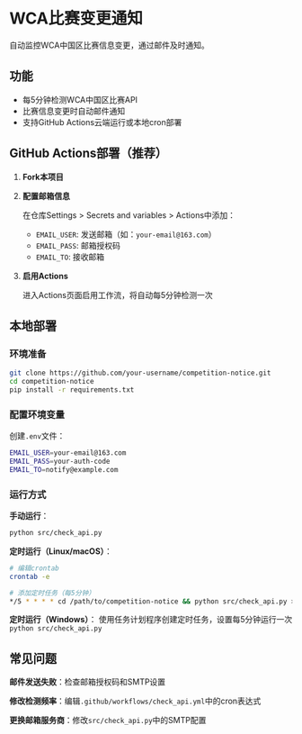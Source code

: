 # WCA比赛变更通知

自动监控WCA中国区比赛信息变更，通过邮件及时通知。

## 功能

- 每5分钟检测WCA中国区比赛API
- 比赛信息变更时自动邮件通知
- 支持GitHub Actions云端运行或本地cron部署

## GitHub Actions部署（推荐）

1. **Fork本项目**

2. **配置邮箱信息**

   在仓库Settings > Secrets and variables > Actions中添加：
   - `EMAIL_USER`: 发送邮箱（如：`your-email@163.com`）
   - `EMAIL_PASS`: 邮箱授权码
   - `EMAIL_TO`: 接收邮箱

3. **启用Actions**

   进入Actions页面启用工作流，将自动每5分钟检测一次

## 本地部署

### 环境准备

```bash
git clone https://github.com/your-username/competition-notice.git
cd competition-notice
pip install -r requirements.txt
```

### 配置环境变量

创建`.env`文件：

```bash
EMAIL_USER=your-email@163.com
EMAIL_PASS=your-auth-code
EMAIL_TO=notify@example.com
```

### 运行方式

**手动运行**：

```bash
python src/check_api.py
```

**定时运行（Linux/macOS）**：

```bash
# 编辑crontab
crontab -e

# 添加定时任务（每5分钟）
*/5 * * * * cd /path/to/competition-notice && python src/check_api.py >> /var/log/competition-notice.log 2>&1
```

**定时运行（Windows）**：
使用任务计划程序创建定时任务，设置每5分钟运行一次`python src/check_api.py`

## 常见问题

**邮件发送失败**：检查邮箱授权码和SMTP设置

**修改检测频率**：编辑`.github/workflows/check_api.yml`中的cron表达式

**更换邮箱服务商**：修改`src/check_api.py`中的SMTP配置

